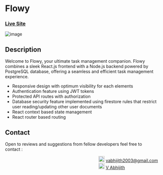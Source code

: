 # Flowy
### [Live Site](https://gogrocers.vercel.app/)
![image](https://github.com/VAbhijith2003github/Flowy/assets/119759593/660b3d16-3ab2-4e39-bcbf-505b69409111)

## Description
Welcome to Flowy, your ultimate task management companion. Flowy combines a sleek React.js frontend with a Node.js backend powered by PostgreSQL database, offering a seamless and efficient task management experience.
<ul>
  <li>Responsive design with optimum visibility for each elements</li>
  <li>Authentication feature using JWT tokens</li>
  <li>Protected API routes with authorization</li>
  <li>Database security feature implemented using firestore rules that restrict user reading/updating other user documents</li>
  <li>React context based state management</li>
  <li>React router based routing</li>
</ul>

## Contact
Open to reviews and suggestions from fellow developers 
feel free to contact : <br>
<div style="float: right;">
<img src="https://cdn-icons-png.flaticon.com/128/552/552486.png" width="20" height="20">
<a href="mailto:vabhijith2003@gmail.com">vabhijith2003@gmail.com</a><br>
<img src="https://cdn-icons-png.flaticon.com/128/174/174857.png" width="20" height="20">
<a href="https://www.linkedin.com/in/v-abhijith-1a6592226/">V Abhijith</a><br>  
</div>
